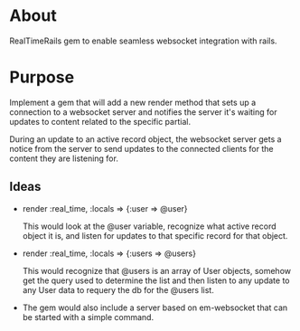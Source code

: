 About
=====

RealTimeRails gem to enable seamless websocket integration with rails.


Purpose
=======

Implement a gem that will add a new render method that sets up a connection to a websocket server and notifies the server it's waiting for updates to content related to the specific partial. 

During an update to an active record object, the websocket server gets a notice from the server to send updates to the connected clients for the content they are listening for.

Ideas
-----

* render :real_time, :locals => {:user => @user}
	
	This would look at the @user variable, recognize what active record object it is, and listen for updates to that specific record for that object.


* render :real_time, :locals => {:users => @users}
	
	This would recognize that @users is an array of User objects, somehow get the query used to determine the list and then listen to any update to any User data to requery the db for the @users list.


*	The gem would also include a server based on em-websocket that can be started with a simple command.